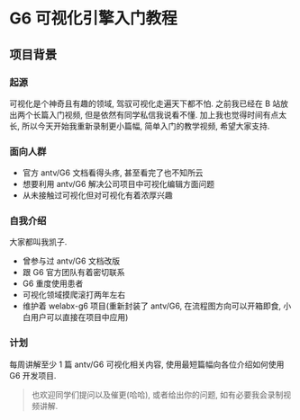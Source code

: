 # G6 可视化引擎入门教程

## 项目背景

### 起源

可视化是个神奇且有趣的领域, 驾驭可视化走遍天下都不怕. 之前我已经在 B 站放出两个长篇入门视频, 但是依然有同学私信我说看不懂. 加上我也觉得时间有点太长, 所以今天开始我重新录制更小篇幅, 简单入门的教学视频, 希望大家支持.

### 面向人群

- 官方 antv/G6 文档看得头疼, 甚至看完了也不知所云
- 想要利用 antv/G6 解决公司项目中可视化编辑方面问题
- 从未接触过可视化但对可视化有着浓厚兴趣

### 自我介绍

大家都叫我凯子.

- 曾参与过 antv/G6 文档改版
- 跟 G6 官方团队有着密切联系
- G6 重度使用患者
- 可视化领域摸爬滚打两年左右
- 维护着 welabx-g6 项目(重新封装了 antv/G6, 在流程图方向可以开箱即食, 小白用户可以直接在项目中应用)

### 计划

每周讲解至少 1 篇 antv/G6 可视化相关内容, 使用最短篇幅向各位介绍如何使用 G6 开发项目.

>也欢迎同学们提问以及催更(哈哈), 或者给出你的问题, 如有必要我会录制视频讲解.
